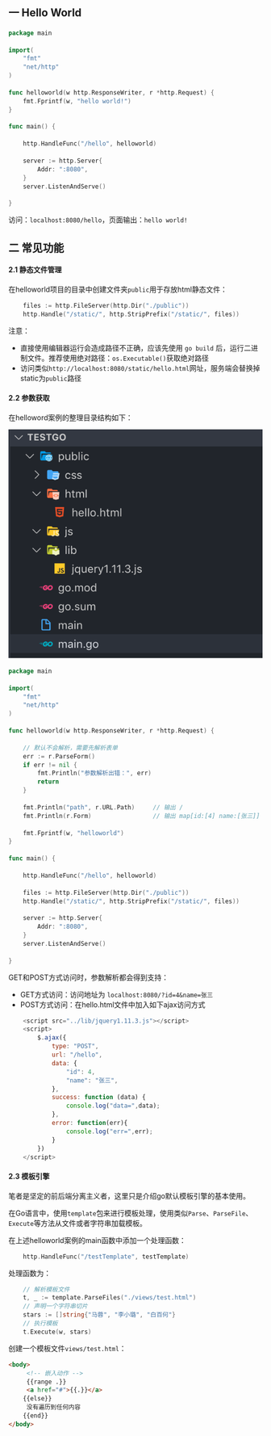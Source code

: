 ## 一 Hello World

```go
package main

import(
	"fmt"
	"net/http"
)

func helloworld(w http.ResponseWriter, r *http.Request) {
	fmt.Fprintf(w, "hello world!")
}

func main() {

	http.HandleFunc("/hello", helloworld)

	server := http.Server{
		Addr: ":8080",
	}
	server.ListenAndServe()

}
```

访问：`localhost:8080/hello`，页面输出：`hello world!`

## 二 常见功能

#### 2.1 静态文件管理

在helloworld项目的目录中创建文件夹`public`用于存放html静态文件：
```go
    files := http.FileServer(http.Dir("./public"))
    http.Handle("/static/", http.StripPrefix("/static/", files)) 
```

注意：
- 直接使用编辑器运行会造成路径不正确，应该先使用 `go build` 后，运行二进制文件。推荐使用绝对路径：`os.Executable()`获取绝对路径
- 访问类似`http://localhost:8080/static/hello.html`网址，服务端会替换掉static为`public`路径

#### 2.2 参数获取

在helloword案例的整理目录结构如下：  

![](../images/go/03-01.png)

```go
package main

import(
	"fmt"
    "net/http"
)

func helloworld(w http.ResponseWriter, r *http.Request) {

    // 默认不会解析，需要先解析表单
    err := r.ParseForm()
    if err != nil {
        fmt.Println("参数解析出错：", err)
        return
    }
	
    fmt.Println("path", r.URL.Path)	    // 输出 /
    fmt.Println(r.Form)                 // 输出 map[id:[4] name:[张三]]

	fmt.Fprintf(w, "helloworld")
}

func main() {

    http.HandleFunc("/hello", helloworld)
    
    files := http.FileServer(http.Dir("./public"))
    http.Handle("/static/", http.StripPrefix("/static/", files))

    server := http.Server{
		Addr: ":8080",
    }
	server.ListenAndServe()

}
```
GET和POST方式访问时，参数解析都会得到支持：
- GET方式访问：访问地址为 `localhost:8080/?id=4&name=张三`
- POST方式访问：在hello.html文件中加入如下ajax访问方式
```js
    <script src="../lib/jquery1.11.3.js"></script>
    <script>
        $.ajax({
            type: "POST",
            url: "/hello",
            data: {
                "id": 4,
                "name": "张三",
            },
            success: function (data) {
                console.log("data=",data);
            },
            error: function(err){
                console.log("err=",err);
            }
        })
    </script>
```

#### 2.3 模板引擎

笔者是坚定的前后端分离主义者，这里只是介绍go默认模板引擎的基本使用。   

在Go语言中，使用`template`包来进行模板处理，使用类似`Parse`、`ParseFile`、`Execute`等方法从文件或者字符串加载模板。  

在上述helloworld案例的main函数中添加一个处理函数：
```go
	http.HandleFunc("/testTemplate", testTemplate)
```
处理函数为：
```go
    // 解析模板文件
    t, _ := template.ParseFiles("./views/test.html")
    // 声明一个字符串切片
    stars := []string{"马蓉", "李小璐", "白百何"}
    // 执行模板
    t.Execute(w, stars)
```
创建一个模板文件`views/test.html`：
```html
<body>
     <!-- 嵌入动作 -->
     {{range .}}
     <a href="#">{{.}}</a>
    {{else}}
     没有遍历到任何内容
    {{end}}  
</body>
```

